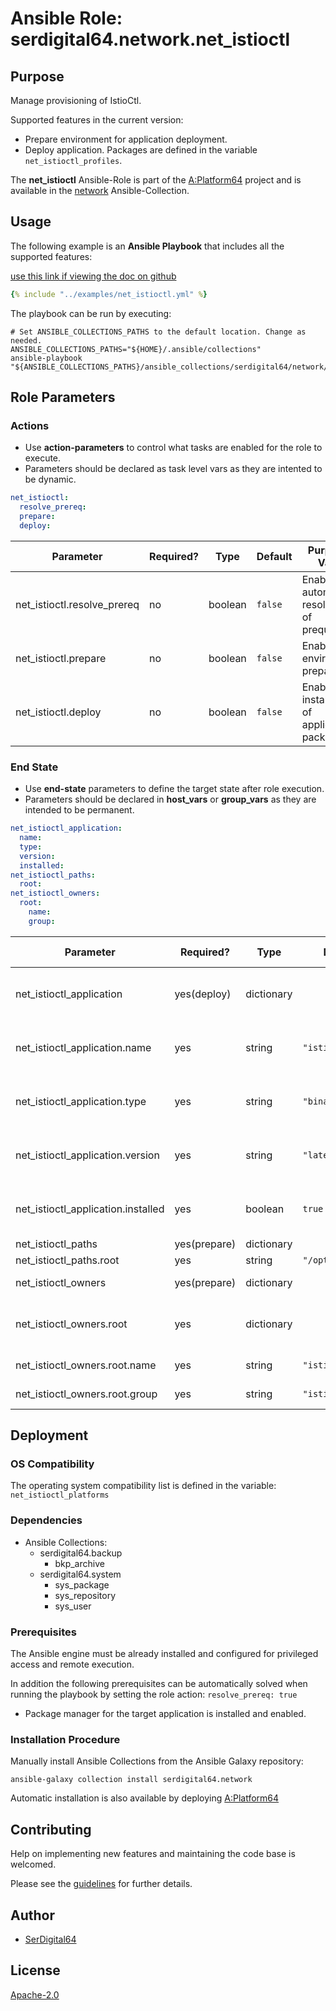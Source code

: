 # Ansible Role: serdigital64.network.net_istioctl

## Purpose

Manage provisioning of IstioCtl.

Supported features in the current version:

- Prepare environment for application deployment.
- Deploy application. Packages are defined in the variable `net_istioctl_profiles`.

The **net_istioctl** Ansible-Role is part of the [A:Platform64](https://github.com/aplatform64/aplatform64) project and is available in the [network](https://aplatform64.readthedocs.io/en/latest/collections/network) Ansible-Collection.

## Usage

The following example is an **Ansible Playbook** that includes all the supported features:

[use this link if viewing the doc on github](https://github.com/aplatform64/network/blob/main/playbooks/net_istioctl.yml)

```yaml
{% include "../examples/net_istioctl.yml" %}
```

The playbook can be run by executing:

```shell
# Set ANSIBLE_COLLECTIONS_PATHS to the default location. Change as needed.
ANSIBLE_COLLECTIONS_PATHS="${HOME}/.ansible/collections"
ansible-playbook "${ANSIBLE_COLLECTIONS_PATHS}/ansible_collections/serdigital64/network/playbooks/net_istioctl.yml"
```

## Role Parameters

### Actions

- Use **action-parameters** to control what tasks are enabled for the role to execute.
- Parameters should be declared as task level vars as they are intented to be dynamic.

```yaml
net_istioctl:
  resolve_prereq:
  prepare:
  deploy:
```

| Parameter                   | Required? | Type    | Default | Purpose / Value                             |
| --------------------------- | --------- | ------- | ------- | ------------------------------------------- |
| net_istioctl.resolve_prereq | no        | boolean | `false` | Enable automatic resolution of prequisites  |
| net_istioctl.prepare        | no        | boolean | `false` | Enable environment preparation              |
| net_istioctl.deploy         | no        | boolean | `false` | Enable installation of application packages |

### End State

- Use **end-state** parameters to define the target state after role execution.
- Parameters should be declared in **host_vars** or **group_vars** as they are intended to be permanent.

```yaml
net_istioctl_application:
  name:
  type:
  version:
  installed:
net_istioctl_paths:
  root:
net_istioctl_owners:
  root:
    name:
    group:
```

| Parameter                          | Required?    | Type       | Default           | Purpose / Value                    |
| ---------------------------------- | ------------ | ---------- | ----------------- | ---------------------------------- |
| net_istioctl_application           | yes(deploy)  | dictionary |                   | Set application package end state  |
| net_istioctl_application.name      | yes          | string     | `"istioctl"`      | Select application package name    |
| net_istioctl_application.type      | yes          | string     | `"binary"`        | Select application package type    |
| net_istioctl_application.version   | yes          | string     | `"latest"`        | Select application package version |
| net_istioctl_application.installed | yes          | boolean    | `true`            | Set application package end state  |
| net_istioctl_paths                 | yes(prepare) | dictionary |                   | Set paths                          |
| net_istioctl_paths.root            | yes          | string     | `"/opt/istioctl"` |                                    |
| net_istioctl_owners                | yes(prepare) | dictionary |                   | Define users                       |
| net_istioctl_owners.root           | yes          | dictionary |                   | Define directory structure owner   |
| net_istioctl_owners.root.name      | yes          | string     | `"istioctl"`      | Set login name                     |
| net_istioctl_owners.root.group     | yes          | string     | `"istioctl"`      | Set group name                     |

## Deployment

### OS Compatibility

The operating system compatibility list is defined in the variable: `net_istioctl_platforms`

### Dependencies

- Ansible Collections:
  - serdigital64.backup
    - bkp_archive
  - serdigital64.system
    - sys_package
    - sys_repository
    - sys_user

### Prerequisites

The Ansible engine must be already installed and configured for privileged access and remote execution.

In addition the following prerequisites can be automatically solved when running the playbook by setting the role action: `resolve_prereq: true`

- Package manager for the target application is installed and enabled.

### Installation Procedure

Manually install Ansible Collections from the Ansible Galaxy repository:

```shell
ansible-galaxy collection install serdigital64.network
```

Automatic installation is also available by deploying [A:Platform64](https://aplatform64.readthedocs.io/en/latest/#deployment)

## Contributing

Help on implementing new features and maintaining the code base is welcomed.

Please see the [guidelines](https://aplatform64.readthedocs.io/en/latest/CONTRIBUTING) for further details.

## Author

- [SerDigital64](https://serdigital64.github.io/)

## License

[Apache-2.0](https://www.apache.org/licenses/LICENSE-2.0.txt)
